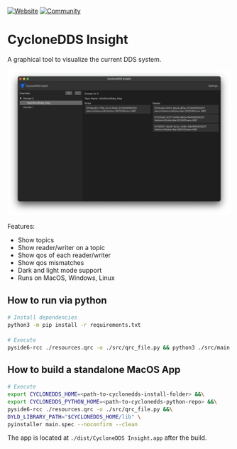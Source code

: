[![Website](https://img.shields.io/badge/web-cyclonedds.io-blue)](https://cyclonedds.io)
[![Community](https://img.shields.io/badge/discord-join%20community-5865f2)](https://discord.gg/BkRYQPpZVV)

# CycloneDDS Insight

A graphical tool to visualize the current DDS system.

![`cyclonedds insight`](res/images/cyclonedds-insight.png)

Features:

- Show topics
- Show reader/writer on a topic
- Show qos of each reader/writer
- Show qos mismatches
- Dark and light mode support
- Runs on MacOS, Windows, Linux

## How to run via python

```bash
# Install dependencies
python3 -m pip install -r requirements.txt

# Execute
pyside6-rcc ./resources.qrc -o ./src/qrc_file.py && python3 ./src/main.py
```

## How to build a standalone MacOS App

```bash
# Execute
export CYCLONEDDS_HOME=<path-to-cyclonedds-install-folder> &&\
export CYCLONEDDS_PYTHON_HOME=<path-to-cyclonedds-python-repo> &&\
pyside6-rcc ./resources.qrc -o ./src/qrc_file.py &&\
DYLD_LIBRARY_PATH="$CYCLONEDDS_HOME/lib" \
pyinstaller main.spec --noconfirm --clean
```

The app is located at `./dist/CycloneDDS Insight.app` after the build.
